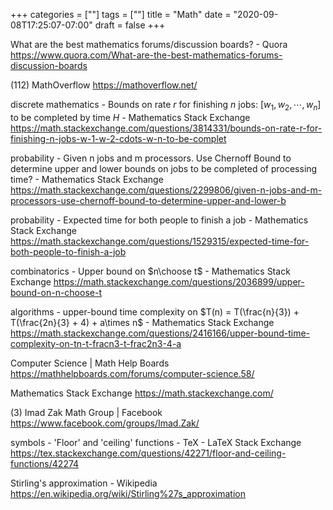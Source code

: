 +++
categories = [""]
tags = [""]
title = "Math"
date = "2020-09-08T17:25:07-07:00"
draft = false
+++

What are the best mathematics forums/discussion boards? - Quora
https://www.quora.com/What-are-the-best-mathematics-forums-discussion-boards

(112) MathOverflow
https://mathoverflow.net/

discrete mathematics - Bounds on rate $r$ for finishing $n$ jobs: $[w_1,w_2,\cdots, w_n]$ to be completed by time $H$ - Mathematics Stack Exchange
https://math.stackexchange.com/questions/3814331/bounds-on-rate-r-for-finishing-n-jobs-w-1-w-2-cdots-w-n-to-be-complet

probability - Given n jobs and m processors. Use Chernoff Bound to determine upper and lower bounds on jobs to be completed of processing time? - Mathematics Stack Exchange
https://math.stackexchange.com/questions/2299806/given-n-jobs-and-m-processors-use-chernoff-bound-to-determine-upper-and-lower-b

probability - Expected time for both people to finish a job - Mathematics Stack Exchange
https://math.stackexchange.com/questions/1529315/expected-time-for-both-people-to-finish-a-job

combinatorics - Upper bound on $n\choose t$ - Mathematics Stack Exchange
https://math.stackexchange.com/questions/2036899/upper-bound-on-n-choose-t

algorithms - upper-bound time complexity on $T(n) = T(\frac{n}{3}) + T(\frac{2n}{3} + 4) + a\times n$ - Mathematics Stack Exchange
https://math.stackexchange.com/questions/2416166/upper-bound-time-complexity-on-tn-t-fracn3-t-frac2n3-4-a

Computer Science | Math Help Boards
https://mathhelpboards.com/forums/computer-science.58/

Mathematics Stack Exchange
https://math.stackexchange.com/

(3) Imad Zak Math Group | Facebook
https://www.facebook.com/groups/Imad.Zak/

symbols - 'Floor' and 'ceiling' functions - TeX - LaTeX Stack Exchange
https://tex.stackexchange.com/questions/42271/floor-and-ceiling-functions/42274

Stirling's approximation - Wikipedia
https://en.wikipedia.org/wiki/Stirling%27s_approximation
